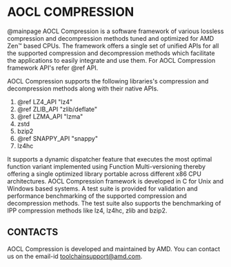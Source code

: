 AOCL COMPRESSION
================
@mainpage
AOCL Compression is a software framework of various lossless compression and
decompression methods tuned and optimized for AMD Zen™ based CPUs.
The framework offers a single set of unified APIs for all the supported
compression and decompression methods which facilitate the applications to
easily integrate and use them. For AOCL Compression framework API's refer @ref API.

AOCL Compression supports the following libraries's compression and decompression methods along with their native APIs.
1. @ref LZ4_API "lz4"
2. @ref ZLIB_API "zlib/deflate"
3. @ref LZMA_API "lzma"
5. zstd
6. bzip2
7. @ref SNAPPY_API "snappy"
8. lz4hc

It supports a dynamic dispatcher feature that executes the most optimal
function variant implemented using Function Multi-versioning thereby offering
a single optimized library portable across different x86 CPU architectures.
AOCL Compression framework is developed in C for Unix and Windows based systems.
A test suite is provided for validation and performance benchmarking
of the supported compression and decompression methods. The test suite also
supports the benchmarking of IPP compression methods like lz4, lz4hc, zlib and bzip2.

CONTACTS
--------
AOCL Compression is developed and maintained by AMD.
You can contact us on the email-id toolchainsupport@amd.com.
